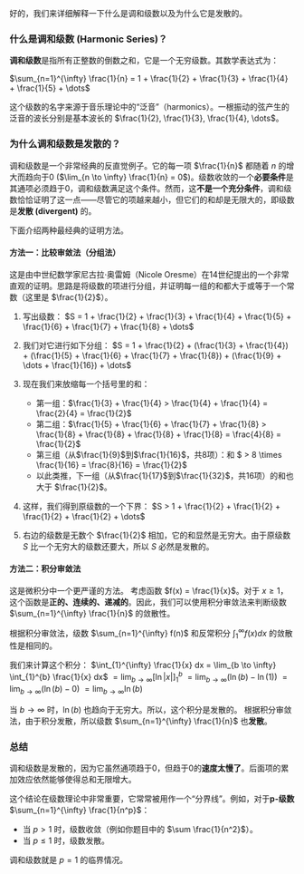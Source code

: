 好的，我们来详细解释一下什么是调和级数以及为什么它是发散的。

### 什么是调和级数 (Harmonic Series)？

**调和级数**是指所有正整数的倒数之和，它是一个无穷级数。其数学表达式为：

$\sum_{n=1}^{\infty} \frac{1}{n} = 1 + \frac{1}{2} + \frac{1}{3} + \frac{1}{4} + \frac{1}{5} + \dots$

这个级数的名字来源于音乐理论中的“泛音”（harmonics）。一根振动的弦产生的泛音的波长分别是基本波长的 $\frac{1}{2}, \frac{1}{3}, \frac{1}{4}, \dots$。

### 为什么调和级数是发散的？

调和级数是一个非常经典的反直觉例子。它的每一项 $\frac{1}{n}$ 都随着 $n$ 的增大而趋向于0 ($\lim_{n \to \infty} \frac{1}{n} = 0$)。级数收敛的一个**必要条件**是其通项必须趋于0，调和级数满足这个条件。然而，这**不是一个充分条件**，调和级数恰恰证明了这一点——尽管它的项越来越小，但它们的和却是无限大的，即级数是**发散 (divergent)** 的。

下面介绍两种最经典的证明方法。

#### 方法一：比较审敛法（分组法）

这是由中世纪数学家尼古拉·奥雷姆（Nicole Oresme）在14世纪提出的一个非常直观的证明。思路是将级数的项进行分组，并证明每一组的和都大于或等于一个常数（这里是 $\frac{1}{2}$）。

1.  写出级数：
    $S = 1 + \frac{1}{2} + \frac{1}{3} + \frac{1}{4} + \frac{1}{5} + \frac{1}{6} + \frac{1}{7} + \frac{1}{8} + \dots$

2.  我们对它进行如下分组：
    $S = 1 + \frac{1}{2} + (\frac{1}{3} + \frac{1}{4}) + (\frac{1}{5} + \frac{1}{6} + \frac{1}{7} + \frac{1}{8}) + (\frac{1}{9} + \dots + \frac{1}{16}) + \dots$

3.  现在我们来放缩每一个括号里的和：
    *   第一组：$\frac{1}{3} + \frac{1}{4} > \frac{1}{4} + \frac{1}{4} = \frac{2}{4} = \frac{1}{2}$
    *   第二组：$\frac{1}{5} + \frac{1}{6} + \frac{1}{7} + \frac{1}{8} > \frac{1}{8} + \frac{1}{8} + \frac{1}{8} + \frac{1}{8} = \frac{4}{8} = \frac{1}{2}$
    *   第三组（从$\frac{1}{9}$到$\frac{1}{16}$，共8项）：和 $ > 8 \times \frac{1}{16} = \frac{8}{16} = \frac{1}{2}$
    *   以此类推，下一组（从$\frac{1}{17}$到$\frac{1}{32}$，共16项）的和也大于 $\frac{1}{2}$。

4.  这样，我们得到原级数的一个下界：
    $S > 1 + \frac{1}{2} + \frac{1}{2} + \frac{1}{2} + \frac{1}{2} + \dots$

5.  右边的级数是无数个 $\frac{1}{2}$ 相加，它的和显然是无穷大。由于原级数 $S$ 比一个无穷大的级数还要大，所以 $S$ 必然是发散的。

#### 方法二：积分审敛法

这是微积分中一个更严谨的方法。
考虑函数 $f(x) = \frac{1}{x}$。对于 $x \ge 1$，这个函数是**正的、连续的、递减的**。因此，我们可以使用积分审敛法来判断级数 $\sum_{n=1}^{\infty} \frac{1}{n}$ 的敛散性。

根据积分审敛法，级数 $\sum_{n=1}^{\infty} f(n)$ 和反常积分 $\int_{1}^{\infty} f(x) dx$ 的敛散性是相同的。

我们来计算这个积分：
$\int_{1}^{\infty} \frac{1}{x} dx = \lim_{b \to \infty} \int_{1}^{b} \frac{1}{x} dx$
$= \lim_{b \to \infty} [\ln|x|]_{1}^{b}$
$= \lim_{b \to \infty} (\ln(b) - \ln(1))$
$= \lim_{b \to \infty} (\ln(b) - 0)$
$= \lim_{b \to \infty} \ln(b)$

当 $b \to \infty$ 时，$\ln(b)$ 也趋向于无穷大。所以，这个积分是发散的。
根据积分审敛法，由于积分发散，所以级数 $\sum_{n=1}^{\infty} \frac{1}{n}$ 也**发散**。

### 总结

调和级数是发散的，因为它虽然通项趋于0，但趋于0的**速度太慢了**。后面项的累加效应依然能够使得总和无限增大。

这个结论在级数理论中非常重要，它常常被用作一个“分界线”。例如，对于**p-级数** $\sum_{n=1}^{\infty} \frac{1}{n^p}$：
*   当 $p > 1$ 时，级数收敛（例如你题目中的 $\sum \frac{1}{n^2}$）。
*   当 $p \le 1$ 时，级数发散。

调和级数就是 $p=1$ 的临界情况。